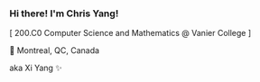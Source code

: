 ### Hi there! I'm Chris Yang!

[ 200.C0 Computer Science and Mathematics @ Vanier College ]

📍 Montreal, QC, Canada

aka Xi Yang ✨
